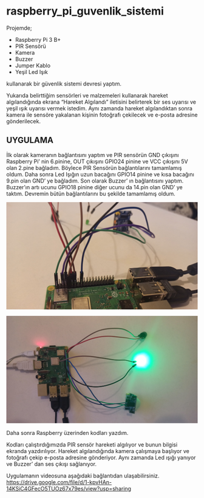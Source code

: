 # raspberry_pi_guvenlik_sistemi

Projemde;

- Raspberry Pi 3 B+
- PIR Sensörü
- Kamera
- Buzzer
- Jumper Kablo 
- Yeşil Led Işık

kullanarak bir güvenlik sistemi devresi yaptım.

Yukarıda belirttiğim sensörleri ve malzemeleri kullanarak hareket algılandığında ekrana “Hareket Algılandı” iletisini belirterek bir ses uyarısı ve yeşil ışık uyarısı vermek istedim. Aynı zamanda hareket algılandıktan sonra kamera ile sensöre yakalanan kişinin fotoğrafı çekilecek ve e-posta adresine gönderilecek.



## UYGULAMA

İlk olarak kameranın bağlantısını yaptım ve PIR sensörün GND çıkışını Raspberry Pi’ nin 6.pinine, OUT çıkışını GPIO24 pinine ve VCC çıkışını 5V olan 2.pine bağladım. Böylece PIR Sensörün bağlantılarını tamamlamış oldum. Daha sonra Led Işığın uzun bacağını GPIO14 pinine ve kısa bacağını 9.pin olan GND’ ye bağladım. Son olarak Buzzer’ ın bağlantısını yaptım. Buzzer’ın artı ucunu GPIO18 pinine diğer ucunu da 14.pin olan GND’ ye taktım. Devremin bütün bağlantılarını bu şekilde tamamlamış oldum. 

![alt text](https://github.com/ceyda-aydogan/raspberry_pi_guvenlik_sistemi/blob/main/IMG_20220109_165938.jpg)

![alt text](https://github.com/ceyda-aydogan/raspberry_pi_guvenlik_sistemi/blob/main/IMG_20220109_170304.jpg)

Daha sonra Raspberry üzerinden kodları yazdım.

Kodları çalıştırdığımızda PIR sensör hareketi algılıyor ve bunun bilgisi ekranda yazdırılıyor. Hareket algılandığında kamera çalışmaya başlıyor ve fotoğrafı çekip e-posta adresine gönderiyor. Aynı zamanda Led ışığı yanıyor ve Buzzer’ dan ses çıkışı sağlanıyor.


Uygulamanın videosuna aşağıdaki bağlantıdan ulaşabilirsiniz.
https://drive.google.com/file/d/1-kpvHAn-14KSiC4GFecO5TUOz67x79es/view?usp=sharing
